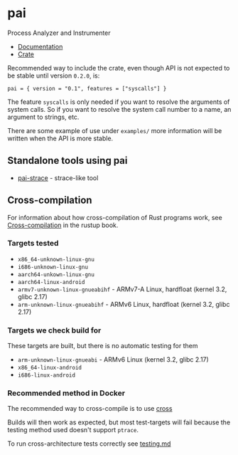 # pai

Process Analyzer and Instrumenter

- [Documentation](https://docs.rs/pai/latest)
- [Crate](https://crates.io/crates/pai)

Recommended way to include the crate, even though API is not expected to be
stable until version `0.2.0`, is:

~~~
pai = { version = "0.1", features = ["syscalls"] }
~~~

The feature `syscalls` is only needed if you want to resolve the arguments of
system calls. So if you want to resolve the system call number to a name, an
argument to strings, etc.

There are some example of use under `examples/` more information will be written when the API is more stable.

## Standalone tools using pai

- [pai-strace](https://github.com/rstenvi/pai-strace) - strace-like tool

## Cross-compilation

For information about how cross-compilation of Rust programs work, see
[Cross-compilation](https://rust-lang.github.io/rustup/cross-compilation.html)
in the rustup book.

### Targets tested

- `x86_64-unknown-linux-gnu`
- `i686-unknown-linux-gnu`
- `aarch64-unkown-linux-gnu`
- `aarch64-linux-android`
- `armv7-unknown-linux-gnueabihf` - ARMv7-A Linux, hardfloat (kernel 3.2, glibc 2.17)
- `arm-unknown-linux-gnueabihf` - ARMv6 Linux, hardfloat (kernel 3.2, glibc 2.17)

### Targets we check build for

These targets are built, but there is no automatic testing for them

- `arm-unknown-linux-gnueabi` - ARMv6 Linux (kernel 3.2, glibc 2.17)
- `x86_64-linux-android`
- `i686-linux-android`

### Recommended method in Docker

The recommended way to cross-compile is to use [cross](https://github.com/cross-rs/cross)

Builds will then work as expected, but most test-targets will fail because the
testing method used doesn't support `ptrace`.

To run cross-architecture tests correctly see [testing.md](testing.md)